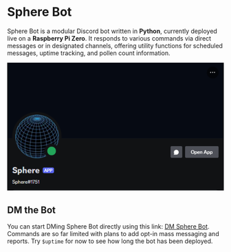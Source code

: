 # Sphere Bot

Sphere Bot is a modular Discord bot written in **Python**, currently deployed live on a **Raspberry Pi Zero**. It responds to various commands via direct messages or in designated channels, offering utility functions for scheduled messages, uptime tracking, and pollen count information.

![Sphere Bot](docs/image.png)

## DM the Bot

You can start DMing Sphere Bot directly using this link: [DM Sphere Bot](https://discord.com/users/1275637004821860402). Commands are so far limited with plans to add opt-in mass messaging and reports. Try `$uptime` for now to see how long the bot has been deployed. 